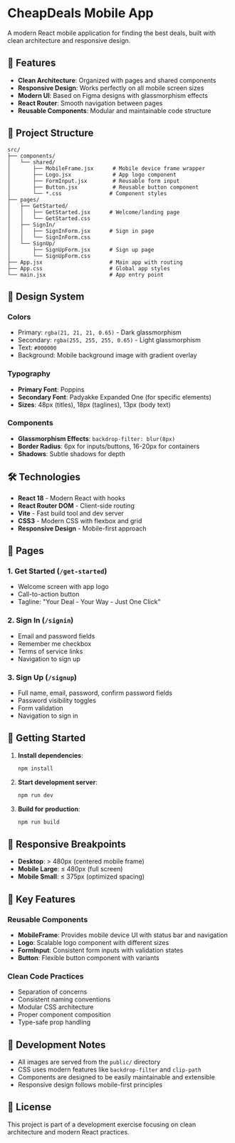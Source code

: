 # CheapDeals Mobile App

A modern React mobile application for finding the best deals, built with clean architecture and responsive design.

## 🚀 Features

- **Clean Architecture**: Organized with pages and shared components
- **Responsive Design**: Works perfectly on all mobile screen sizes
- **Modern UI**: Based on Figma designs with glassmorphism effects
- **React Router**: Smooth navigation between pages
- **Reusable Components**: Modular and maintainable code structure

## 📁 Project Structure

```
src/
├── components/
│   └── shared/
│       ├── MobileFrame.jsx      # Mobile device frame wrapper
│       ├── Logo.jsx             # App logo component
│       ├── FormInput.jsx        # Reusable form input
│       ├── Button.jsx           # Reusable button component
│       └── *.css               # Component styles
├── pages/
│   ├── GetStarted/
│   │   ├── GetStarted.jsx      # Welcome/landing page
│   │   └── GetStarted.css
│   ├── SignIn/
│   │   ├── SignInForm.jsx      # Sign in page
│   │   └── SignInForm.css
│   └── SignUp/
│       ├── SignUpForm.jsx      # Sign up page
│       └── SignUpForm.css
├── App.jsx                     # Main app with routing
├── App.css                     # Global app styles
└── main.jsx                    # App entry point
```

## 🎨 Design System

### Colors
- Primary: `rgba(21, 21, 21, 0.65)` - Dark glassmorphism
- Secondary: `rgba(255, 255, 255, 0.65)` - Light glassmorphism
- Text: `#000000`
- Background: Mobile background image with gradient overlay

### Typography
- **Primary Font**: Poppins
- **Secondary Font**: Padyakke Expanded One (for specific elements)
- **Sizes**: 48px (titles), 18px (taglines), 13px (body text)

### Components
- **Glassmorphism Effects**: `backdrop-filter: blur(8px)`
- **Border Radius**: 6px for inputs/buttons, 16-20px for containers
- **Shadows**: Subtle shadows for depth

## 🛠️ Technologies

- **React 18** - Modern React with hooks
- **React Router DOM** - Client-side routing
- **Vite** - Fast build tool and dev server
- **CSS3** - Modern CSS with flexbox and grid
- **Responsive Design** - Mobile-first approach

## 📱 Pages

### 1. Get Started (`/get-started`)
- Welcome screen with app logo
- Call-to-action button
- Tagline: "Your Deal - Your Way - Just One Click"

### 2. Sign In (`/signin`)
- Email and password fields
- Remember me checkbox
- Terms of service links
- Navigation to sign up

### 3. Sign Up (`/signup`)
- Full name, email, password, confirm password fields
- Password visibility toggles
- Form validation
- Navigation to sign in

## 🚀 Getting Started

1. **Install dependencies**:
   ```bash
   npm install
   ```

2. **Start development server**:
   ```bash
   npm run dev
   ```

3. **Build for production**:
   ```bash
   npm run build
   ```

## 📱 Responsive Breakpoints

- **Desktop**: > 480px (centered mobile frame)
- **Mobile Large**: ≤ 480px (full screen)
- **Mobile Small**: ≤ 375px (optimized spacing)

## 🎯 Key Features

### Reusable Components
- **MobileFrame**: Provides mobile device UI with status bar and navigation
- **Logo**: Scalable logo component with different sizes
- **FormInput**: Consistent form inputs with validation states
- **Button**: Flexible button component with variants

### Clean Code Practices
- Separation of concerns
- Consistent naming conventions
- Modular CSS architecture
- Proper component composition
- Type-safe prop handling

## 🔧 Development Notes

- All images are served from the `public/` directory
- CSS uses modern features like `backdrop-filter` and `clip-path`
- Components are designed to be easily maintainable and extensible
- Responsive design follows mobile-first principles

## 📄 License

This project is part of a development exercise focusing on clean architecture and modern React practices.
